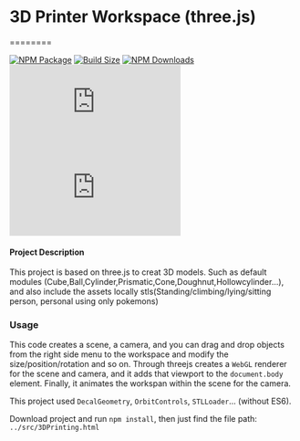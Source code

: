 # 3D Printer Workspace (three.js)
========

[![NPM Package][npm]][npm-url]
[![Build Size][build-size]][build-size-url]
[![NPM Downloads][npm-downloads]][npmtrends-url]
[![Dev Dependencies][dev-dependencies]][dev-dependencies-url]
[![Language Grade][lgtm]][lgtm-url]


#### Project Description ####

This project is based on three.js to creat 3D models. Such as default modules (Cube,Ball,Cylinder,Prismatic,Cone,Doughnut,Hollowcylinder...), and also include the assets locally stls(Standing/climbing/lying/sitting person, personal using only pokemons)

### Usage ###

This code creates a scene, a camera, and you can drag and drop objects from the right side menu to the workspace and modify the size/position/rotation and so on. 
Through threejs creates a `WebGL` renderer for the scene and camera, and it adds that viewport to the `document.body` element. Finally, it animates the workspan within the scene for the camera.

This project used `DecalGeometry`, `OrbitControls`, `STLLoader`... (without ES6).
 
Download project and run `npm install`, then just find the file path: `../src/3DPrinting.html`

[npm]: https://img.shields.io/npm/v/three
[npm-url]: https://www.npmjs.com/package/three
[build-size]: https://badgen.net/bundlephobia/minzip/three
[build-size-url]: https://bundlephobia.com/result?p=three
[npm-downloads]: https://img.shields.io/npm/dw/three
[npmtrends-url]: https://www.npmtrends.com/three
[dev-dependencies]: https://img.shields.io/david/dev/mrdoob/three.js
[dev-dependencies-url]: https://david-dm.org/mrdoob/three.js#info=devDependencies
[lgtm]: https://img.shields.io/lgtm/alerts/github/mrdoob/three.js
[lgtm-url]: https://lgtm.com/projects/g/mrdoob/three.js/
